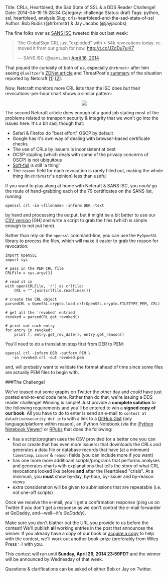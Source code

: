 Title: CRLs, Heartbleed, the Sad State of SSL & a DDS Reader Challenge!
Date: 2014-04-19 15:28:34
Category: challenge
Status: draft
Tags: python, ssl, heartbleed, analysis
Slug: crls-heartbleed-and-the-sad-state-of-ssl
Author: Bob Rudis (@hrbrmstr) & Jay Jacobs (@jayjacobs)

The fine folks over as [SANS ISC](http://isc.sans.org/) tweeted this out last week:

<blockquote class="twitter-tweet" lang="en"><p>The GlobalSign CRL just &quot;exploded&quot; with &gt; 54k revocations today. removed it from our graph for now. <a href="http://t.co/JZdDu7ulK7">http://t.co/JZdDu7ulK7</a></p>&mdash; SANS ISC (@sans_isc) <a href="https://twitter.com/sans_isc/statuses/456575373015138306">April 16, 2014</a></blockquote>
<script async src="//platform.twitter.com/widgets.js" charset="utf-8"></script>

That piqued the curiosity of both of us, especially `@hrbrmstr` after him seeing `@lseltzer`'s [ZDNet article](http://www.zdnet.com/internet-slowed-by-heartbleed-identity-crisis-7000028506/) and ThreatPost's  [summary](http://threatpost.com/certificate-revocation-slow-for-heartbleed-servers/105489) of the situation reported by Netcraft [[1](http://news.netcraft.com/archives/2014/04/11/heartbleed-certificate-revocation-tsunami-yet-to-arrive.html)] [[2](http://news.netcraft.com/archives/2014/04/15/revoke-the-time-is-nigh.html)].

Now, Netcraft monitors more CRL lists than the ISC does but their revocations-per-hour chart shows a similar pattern:

<center><img style="max-width:100%" src="http://news.netcraft.com/wp-content/uploads/2014/04/heatbleed-revocations.png"/></center>

The second Netcraft article does enough of a good job stating most of the problems related to transport security & integrity that we won't go into the issues here. It's a bit sad, though that:

- Safari & Firefox do "best effort" OSCP by default
- Google has it's own way of dealing with browser-based certificate checks
- The use of CRLs by issuers is inconsistent at best
- OCSP stapling (which deals with some of the privacy concerns of OSCP) is not ubiquitous
- [Soft-fail](http://security.stackexchange.com/questions/55457/how-to-configure-browser-to-detect-revoked-certificates) is still 'a thing'
- The `reason` field for each revocation is rarely filled out, making the whole thing (in `@hrbrmstr`'s opinion) less than useful

If you want to play along at home with Netcraft & SANS ISC, you *could* go the route of hand-grabbing each of the 79 certificates on the SANS list, running:

    openssl crl -in <filename> -inform DER -text

by hand and processing the output, but it might be a bit better to use our [CSV version](https://gist.github.com/hrbrmstr/b466f9348b6369990c05) [GH] and write a script to grab the files (which is simple enough to not put here).

Rather than rely on the `openssl` command-line, you can use the `PyOpenSSL` library to process the files, which will make it easier to grab the reason for revocation:

    import OpenSSL
    import sys
    
    # pass in the PEM CRL file
    CRLFile = sys.argv[1]
    
    # read it in
    with open(CRLFile, 'r') as crlfile:
        CRL = "".join(crlfile.readlines())
    
    # create the CRL object
    parsedCRL = OpenSSL.crypto.load_crl(OpenSSL.crypto.FILETYPE_PEM, CRL)
    
    # get all the 'revoked' entried
    revoked = parsedCRL.get_revoked()
    
    # print out each entry
    for entry in revoked:
        print f, entry.get_rev_date(), entry.get_reason()

You'll need to do a translation step first from DER to PEM:

    openssl crl -inform DER -outform PEM \
       -in revoked.crl -out revoked.pem

and, will probably want to validate the format ahead of time since some files are actually PEM files to begin with.

###The Challenge!

We've teased out some graphs on Twitter the other day and *could* have just posted end-to-end code here. Rather than do that, we're issuing a DDS reader challenge! Winning is simple! Just provide a **complete solution** to the following requirements and you'll be entered to win a **signed copy of our book**. All you have to do to enter is send an e-mail to `contest at datadrivensecurity dot info` with a link to a [GitHub Gist](https://gist.github.com/) (any language/platform within reason), an iPython Notebook (via the [iPython Notebook Viewer](http://nbviewer.ipython.org/)) or [RPubs](https://rpubs.com/) that does the following:

- has a script/program uses the CSV provided (or a better one you can find or create that has even more issuers) that downloads the CRLs and generates a data file or database records that have (at a minmum) `timestamp`, `issuer` & `reason` fields (you can include more if you want)
- has one more more additioanl scripts/programs that performs analyses and generates charts with explanations that tells the story of what CRL revocations looked like before **and** after the Heartbleed "crisis". At a minimum, you **must** show by-day, by-hour, by-issuer and by-reason views
- extra consideration will be given to submissions that are repeatable (i.e. not one-off scripts)

Once we receive the e-mail, you'll get a confirmation response (ping us on Twitter if you don't get a response as we don't control the e-mail forwarder at GoDaddy, and--well--it's *GoDaddy*).

Make sure you don't blather out the URL you provide to us before the contest! We'll publish **all** working entries in the post that announces the winner. If you already have a copy of our book or [acquire a copy](http://bit.ly/ddsec) to help with the contest, we'll work out another book-prize (preferably from Wiley Press :-) with you.

This contest will run until **Sunday, April 26, 2014 23:59PDT** and the winner will be announced by Wednesday of that week.

Questions & clarifications can be asked of either Bob or Jay on Twitter. 


